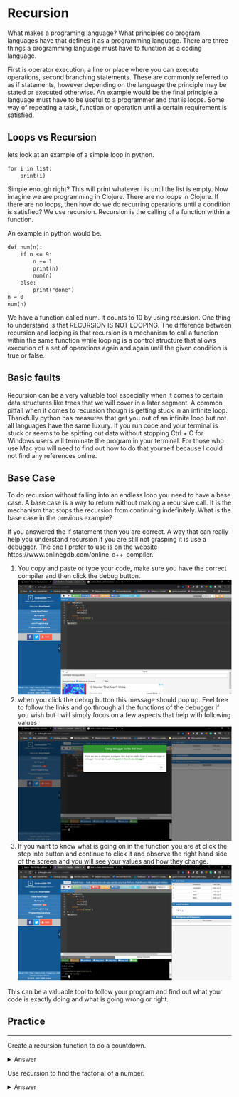 <h1>Recursion</h1>
<p>What makes a programing language? What principles do program languages have that defines it as a programming language. There are three things a programming language must have to function as a coding language. </p>
<p>First is operator execution, a line or place where you can execute operations, second branching statements. These are commonly referred to as if statements, however depending on the language the principle may be stated or executed otherwise. An example would be the final principle a language must have to be useful to a programmer and that is loops. Some way of repeating a task, function or operation until a certain requirement is satisfied. </p>
<h2>Loops vs Recursion</h2>
lets look at an example of a simple loop in python.

    for i in list:
        print(i)
<p>Simple enough right? This will print whatever i is until the list is empty. Now imagine we are programming in Clojure. There are no loops in Clojure. If there are no loops, then how do we do recurring operations until a condition is satisfied? We use recursion. Recursion is the calling of a function within a function. </p>
An example in python would be.

    def num(n):
        if n <= 9:
            n += 1
            print(n)
            num(n)
        else:
            print("done")
    n = 0
    num(n)

<p>We have a function called num. It counts to 10 by using recursion. One thing to understand is that RECURSION IS NOT LOOPING. The difference between recursion and looping is that recursion is a mechanism to call a function within the same function while looping is a control structure that allows execution of a set of operations again and again until the given condition is true or false. </p>
<h2>Basic faults</h2>
<p>Recursion can be a very valuable tool especially when it comes to certain data structures like trees that we will cover in a later segment. A common pitfall when it comes to recursion though is getting stuck in an infinite loop. Thankfully python has measures that get you out of an infinite loop but not all languages have the same luxury. If you run code and your terminal is stuck or seems to be spitting out data without stopping Ctrl + C for Windows users will terminate the program in your terminal. For those who use Mac you will need to find out how to do that yourself because I could not find any references online. </p>
<h2>Base Case</h2>
<p>To do recursion without falling into an endless loop you need to have a base case. A base case is a way to return without making a recursive call. It is the mechanism that stops the recursion from continuing indefinitely. What is the base case in the previous example? </p>
<p>If you answered the if statement then you are correct. A way that can really help you understand recursion if you are still not grasping it is use a debugger. The one I prefer to use is on the website https://www.onlinegdb.com/online_c++_compiler.</p>
<ol>
 <li>You copy and paste or type your code, make sure you have the correct compiler and then click the debug button. <img src="gdb1.png"></li>
 <li> when you click the debug button this message should pop up. Feel free to follow the links and go through all the functions of the debugger if you wish but I will simply focus on a few aspects that help with following values. <img src="gdb2.png"></li> 
 <li>If you want to know what is going on in the function you are at click the step into button and continue to click it and observe the right hand side of the screen and you will see your values and how they change. <img src="gdb3.png"></li>
</ol>
<p>This can be a valuable tool to follow your program and find out what your code is exactly doing and what is going wrong or right. </p>
<h2>Practice</h2>
<hr>
<p>Create a recursion function to do a countdown. </p>
<details>
  <summary>Answer</summary>

    def countdown(begin):
        if begin == 0: 
            pass
        else:
            print(begin-1)
            countdown(begin-1)
        countdown(10)
</details>

<p>Use recursion to find the factorial of a number.</p>
<details>
  <summary>Answer</summary>

    def factorial(num):
        if num == 1:
            return 1
        else:
            return (num * factorial(num-1))
    num = 5
    print(factorial(num))
</details>

